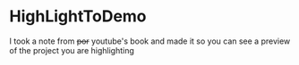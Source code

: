 # HighLightToDemo
I took a note from ~~por~~ youtube's book and made it so you can see a preview of the project you are highlighting
